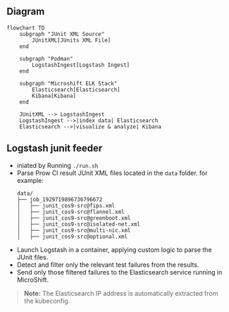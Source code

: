 ## Diagram

```mermaid
flowchart TD
    subgraph "JUnit XML Source"
        JUnitXML[JUnits XML File]
    end

    subgraph "Podman"
        LogstashIngest[Logstash Ingest]
    end

    subgraph "Microshift ELK Stack"
        Elasticsearch[Elasticsearch]
        Kibana[Kibana]
    end

    JUnitXML --> LogstashIngest
    LogstashIngest -->|index data| Elasticsearch
    Elasticsearch -->|visualize & analyze| Kibana
```


## Logstash junit feeder

- iniated by Running `./run.sh` 
- Parse Prow CI result JUnit XML files located in the `data` folder.
    for example:
    ```
    data/
    ├── job_1929719896736796672
    │   ├── junit_cos9-src@fips.xml
    │   ├── junit_cos9-src@flannel.xml
    │   ├── junit_cos9-src@greenboot.xml
    │   ├── junit_cos9-src@isolated-net.xml
    │   ├── junit_cos9-src@multi-nic.xml
    │   ├── junit_cos9-src@optional.xml
    ```
- Launch Logstash in a container, applying custom logic to parse the JUnit files.
- Detect and filter only the relevant test failures from the results.
- Send only those filtered failures to the Elasticsearch service running in MicroShift.

> **Note:** The Elasticsearch IP address is automatically extracted from the kubeconfig.




